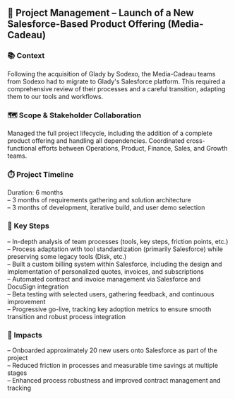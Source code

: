 <section>
  <h2>🚀 Project Management – Launch of a New Salesforce-Based Product Offering (Media-Cadeau)</h2>

  <h3>📚 Context</h3>
  <p>
    Following the acquisition of Glady by Sodexo, the Media-Cadeau teams from Sodexo had to migrate to Glady's Salesforce platform. This required a comprehensive review of their processes and a careful transition, adapting them to our tools and workflows.
  </p>

  <h3>🗺️ Scope & Stakeholder Collaboration</h3>
  <p>
    Managed the full project lifecycle, including the addition of a complete product offering and handling all dependencies. Coordinated cross-functional efforts between Operations, Product, Finance, Sales, and Growth teams.
  </p>

  <h3>⏱️ Project Timeline</h3>
  <p>
    Duration: 6 months<br>
    – 3 months of requirements gathering and solution architecture<br>
    – 3 months of development, iterative build, and user demo selection
  </p>

  <h3>🧩 Key Steps</h3>
  <p>
    – In-depth analysis of team processes (tools, key steps, friction points, etc.)<br>
    – Process adaptation with tool standardization (primarily Salesforce) while preserving some legacy tools (Disk, etc.)<br>
    – Built a custom billing system within Salesforce, including the design and implementation of personalized quotes, invoices, and subscriptions<br>
    – Automated contract and invoice management via Salesforce and DocuSign integration<br>
    – Beta testing with selected users, gathering feedback, and continuous improvement<br>
    – Progressive go-live, tracking key adoption metrics to ensure smooth transition and robust process integration
  </p>

  <h3>🌟 Impacts</h3>
  <p>
    – Onboarded approximately 20 new users onto Salesforce as part of the project<br>
    – Reduced friction in processes and measurable time savings at multiple stages<br>
    – Enhanced process robustness and improved contract management and tracking
  </p>
</section>

